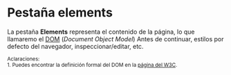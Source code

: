 # Pestaña elements

La pestaña **Elements** representa el contenido de la página, lo que llamaremo el [DOM](https://es.wikipedia.org/wiki/Document_Object_Model) (*Document Object Model*) 
Antes de continuar, estilos por defecto del navegador, inspeccionar/editar, etc.

<small>Aclaraciones:</small><br>
<small>1. Puedes encontrar la definición formal del DOM en la [página del W3C](https://www.w3.org/DOM/).</small><br>